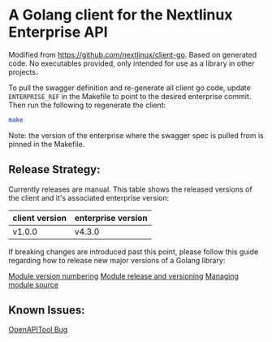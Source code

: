 # A Golang client for the Nextlinux Enterprise API

Modified from https://github.com/nextlinux/client-go. 
Based on generated code. No executables provided, only intended for use as a library in other projects.

To pull the swagger definition and re-generate all client go code, update `ENTERPRISE_REF` in the Makefile to point to
the desired enterprise commit. Then run the following to regenerate the client:
```bash
make 
```

Note: the version of the enterprise where the swagger spec is pulled from is pinned in the Makefile. 

## Release Strategy:

Currently releases are manual. This table shows the released versions of the client and it's associated enterprise version:

| client version | enterprise version |
|----------------|--------------------|
| v1.0.0         | v4.3.0             |

If breaking changes are introduced past this point, please follow this guide regarding how to release new
major versions of a Golang library:

[Module version numbering](https://go.dev/doc/modules/version-numbers)
[Module release and versioning](https://go.dev/doc/modules/release-workflow)
[Managing module source](https://go.dev/doc/modules/managing-source)

## Known Issues:
[OpenAPITool Bug](DEVELOPER.md)
